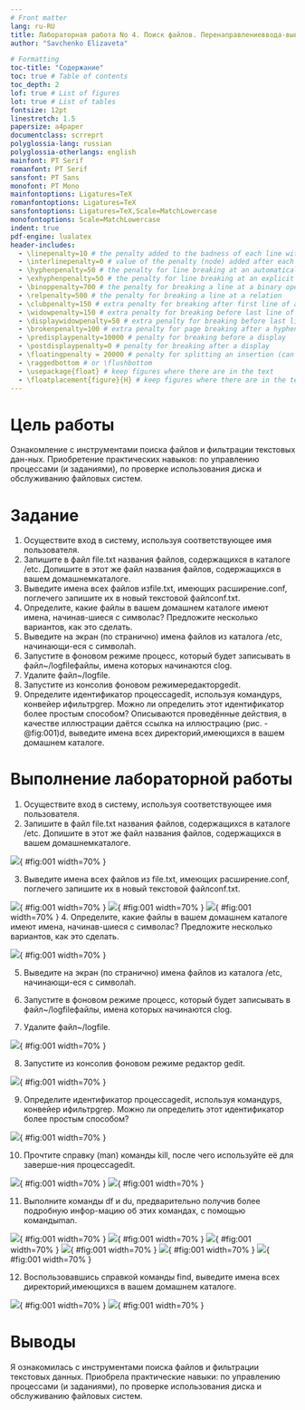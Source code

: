 ```yaml
---
# Front matter
lang: ru-RU
title: Лабораторная работа No 4. Поиск файлов. Перенаправлениеввода-вывода. Просмотр запущенных процессов.
author: "Savchenko Elizaveta"

# Formatting
toc-title: "Содержание"
toc: true # Table of contents
toc_depth: 2
lof: true # List of figures
lot: true # List of tables
fontsize: 12pt
linestretch: 1.5
papersize: a4paper
documentclass: scrreprt
polyglossia-lang: russian
polyglossia-otherlangs: english
mainfont: PT Serif
romanfont: PT Serif
sansfont: PT Sans
monofont: PT Mono
mainfontoptions: Ligatures=TeX
romanfontoptions: Ligatures=TeX
sansfontoptions: Ligatures=TeX,Scale=MatchLowercase
monofontoptions: Scale=MatchLowercase
indent: true
pdf-engine: lualatex
header-includes:
  - \linepenalty=10 # the penalty added to the badness of each line within a paragraph (no associated penalty node) Increasing the value makes tex try to have fewer lines in the paragraph.
  - \interlinepenalty=0 # value of the penalty (node) added after each line of a paragraph.
  - \hyphenpenalty=50 # the penalty for line breaking at an automatically inserted hyphen
  - \exhyphenpenalty=50 # the penalty for line breaking at an explicit hyphen
  - \binoppenalty=700 # the penalty for breaking a line at a binary operator
  - \relpenalty=500 # the penalty for breaking a line at a relation
  - \clubpenalty=150 # extra penalty for breaking after first line of a paragraph
  - \widowpenalty=150 # extra penalty for breaking before last line of a paragraph
  - \displaywidowpenalty=50 # extra penalty for breaking before last line before a display math
  - \brokenpenalty=100 # extra penalty for page breaking after a hyphenated line
  - \predisplaypenalty=10000 # penalty for breaking before a display
  - \postdisplaypenalty=0 # penalty for breaking after a display
  - \floatingpenalty = 20000 # penalty for splitting an insertion (can only be split footnote in standard LaTeX)
  - \raggedbottom # or \flushbottom
  - \usepackage{float} # keep figures where there are in the text
  - \floatplacement{figure}{H} # keep figures where there are in the text
---
```


# Цель работы

Ознакомление с инструментами поиска файлов и фильтрации текстовых дан-ных. Приобретение практических навыков: по управлению процессами (и заданиями), по проверке использования диска и обслуживанию файловых систем.

# Задание

1. Осуществите вход в систему, используя соответствующее имя пользователя.
2. Запишите в файл file.txt названия файлов, содержащихся в каталоге /etc. Допишите в этот же файл названия файлов, содержащихся в вашем домашнемкаталоге.
3. Выведите имена всех файлов изfile.txt, имеющих расширение.conf, поглечего запишите их в новый текстовой файлconf.txt.
4. Определите, какие файлы в вашем домашнем каталоге имеют имена, начинав-шиеся с символаc? Предложите несколько вариантов, как это сделать.
5. Выведите на экран (по странично) имена файлов из каталога /etc, начинающи-еся с символаh. 
6. Запустите в фоновом режиме процесс, который будет записывать в файл~/logfileфайлы, имена которых начинаются сlog.
7. Удалите файл~/logfile.
8. Запустите из консолив фоновом режимередакторgedit.
9. Определите идентификатор процессаgedit, используя командуps, конвейер ифильтрgrep. Можно ли определить этот идентификатор более простым способом?
Описываются проведённые действия, в качестве иллюстрации даётся ссылка на иллюстрацию (рис. -@fig:001)d, выведите имена всех директорий,имеющихся в вашем домашнем каталоге.

# Выполнение лабораторной работы

1. Осуществите вход в систему, используя соответствующее имя пользователя.
2. Запишите в файл file.txt названия файлов, содержащихся в каталоге /etc. Допишите в этот же файл названия файлов, содержащихся в вашем домашнемкаталоге.


 ![](image/lab7.0.png){ #fig:001 width=70% }

3. Выведите имена всех файлов из file.txt, имеющих расширение.conf, поглечего запишите их в новый текстовой файлconf.txt.

 ![](image/lab7.1.png){ #fig:001 width=70% }
 ![](image/lab7.2.png){ #fig:001 width=70% }
![](image/lab7.3.png){ #fig:001 width=70% }
4. Определите, какие файлы в вашем домашнем каталоге имеют имена, начинав-шиеся с символаc? Предложите несколько вариантов, как это сделать.

 ![](image/lab7.4.png){ #fig:001 width=70% }

5. Выведите на экран (по странично) имена файлов из каталога /etc, начинающи-еся с символаh. 

 

6. Запустите в фоновом режиме процесс, который будет записывать в файл~/logfileфайлы, имена которых начинаются сlog.

7. Удалите файл~/logfile.

 ![](image/lab7.5.png){ #fig:001 width=70% }

8. Запустите из консолив фоновом режиме редактор gedit.

 ![](image/lab7.6.png){ #fig:001 width=70% }

9. Определите идентификатор процессаgedit, используя командуps, конвейер ифильтрgrep. Можно ли определить этот идентификатор более простым способом?

 ![](image/lab7.7.png){ #fig:001 width=70% }

10. Прочтите справку (man) команды kill, после чего используйте её для заверше-ния процессаgedit.

 ![](image/lab7.8.png){ #fig:001 width=70% }
 ![](image/lab7.9.png){ #fig:001 width=70% }


11. Выполните команды df и du, предварительно получив более подробную инфор-мацию об этих командах, с помощью командыman.

 ![](image/lab7.10.png){ #fig:001 width=70% }
 ![](image/lab7.11.png){ #fig:001 width=70% }
 ![](image/lab7.12.png){ #fig:001 width=70% }
 ![](image/lab7.13.png){ #fig:001 width=70% }
 ![](image/lab7.14.png){ #fig:001 width=70% }
 ![](image/lab7.15.png){ #fig:001 width=70% }

12. Воспользовавшись справкой команды find, выведите имена всех директорий,имеющихся в вашем домашнем каталоге.

 ![](image/lab7.16.png){ #fig:001 width=70% }
 ![](image/lab7.17.png){ #fig:001 width=70% }




# Выводы

Я ознакомилась с инструментами поиска файлов и фильтрации текстовых данных. Приобрела практические навыки: по управлению процессами (и заданиями), по проверке использования диска и обслуживанию файловых систем.
